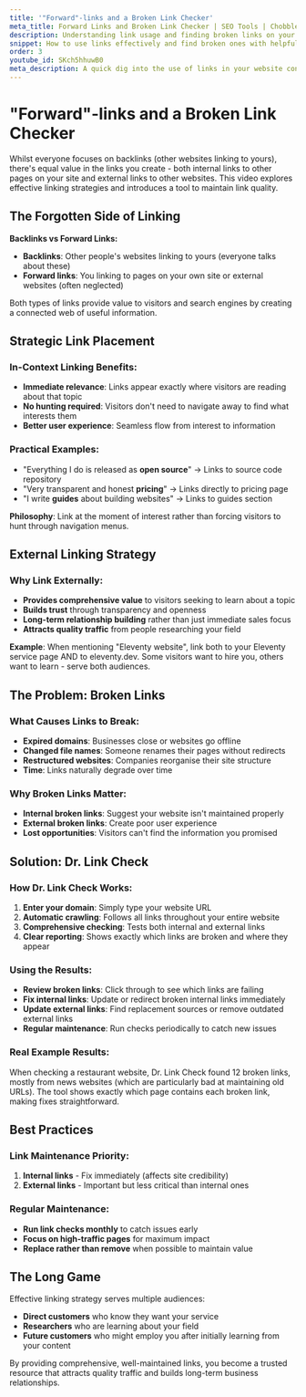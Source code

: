 ```yaml
---
title: '"Forward"-links and a Broken Link Checker'
meta_title: Forward Links and Broken Link Checker | SEO Tools | Chobble
description: Understanding link usage and finding broken links on your website
snippet: How to use links effectively and find broken ones with helpful tools
order: 3
youtube_id: SKch5hhuwB0
meta_description: A quick dig into the use of links in your website content and a recommendation for a tool to help find and fix broken links
---
```


# "Forward"-links and a Broken Link Checker

Whilst everyone focuses on backlinks (other websites linking to yours), there's equal value in the links you create - both internal links to other pages on your site and external links to other websites. This video explores effective linking strategies and introduces a tool to maintain link quality.

## The Forgotten Side of Linking

**Backlinks vs Forward Links:**
- **Backlinks**: Other people's websites linking to yours (everyone talks about these)
- **Forward links**: You linking to pages on your own site or external websites (often neglected)

Both types of links provide value to visitors and search engines by creating a connected web of useful information.

## Strategic Link Placement

### In-Context Linking Benefits:
- **Immediate relevance**: Links appear exactly where visitors are reading about that topic
- **No hunting required**: Visitors don't need to navigate away to find what interests them
- **Better user experience**: Seamless flow from interest to information

### Practical Examples:
- "Everything I do is released as **open source**" → Links to source code repository
- "Very transparent and honest **pricing**" → Links directly to pricing page  
- "I write **guides** about building websites" → Links to guides section

**Philosophy**: Link at the moment of interest rather than forcing visitors to hunt through navigation menus.

## External Linking Strategy

### Why Link Externally:
- **Provides comprehensive value** to visitors seeking to learn about a topic
- **Builds trust** through transparency and openness  
- **Long-term relationship building** rather than just immediate sales focus
- **Attracts quality traffic** from people researching your field

**Example**: When mentioning "Eleventy website", link both to your Eleventy service page AND to eleventy.dev. Some visitors want to hire you, others want to learn - serve both audiences.

## The Problem: Broken Links

### What Causes Links to Break:
- **Expired domains**: Businesses close or websites go offline
- **Changed file names**: Someone renames their pages without redirects
- **Restructured websites**: Companies reorganise their site structure
- **Time**: Links naturally degrade over time

### Why Broken Links Matter:
- **Internal broken links**: Suggest your website isn't maintained properly
- **External broken links**: Create poor user experience 
- **Lost opportunities**: Visitors can't find the information you promised

## Solution: Dr. Link Check

### How Dr. Link Check Works:
1. **Enter your domain**: Simply type your website URL
2. **Automatic crawling**: Follows all links throughout your entire website
3. **Comprehensive checking**: Tests both internal and external links
4. **Clear reporting**: Shows exactly which links are broken and where they appear

### Using the Results:
- **Review broken links**: Click through to see which links are failing
- **Fix internal links**: Update or redirect broken internal links immediately
- **Update external links**: Find replacement sources or remove outdated external links
- **Regular maintenance**: Run checks periodically to catch new issues

### Real Example Results:
When checking a restaurant website, Dr. Link Check found 12 broken links, mostly from news websites (which are particularly bad at maintaining old URLs). The tool shows exactly which page contains each broken link, making fixes straightforward.

## Best Practices

### Link Maintenance Priority:
1. **Internal links** - Fix immediately (affects site credibility)
2. **External links** - Important but less critical than internal ones

### Regular Maintenance:
- **Run link checks monthly** to catch issues early
- **Focus on high-traffic pages** for maximum impact
- **Replace rather than remove** when possible to maintain value

## The Long Game

Effective linking strategy serves multiple audiences:
- **Direct customers** who know they want your service
- **Researchers** who are learning about your field  
- **Future customers** who might employ you after initially learning from your content

By providing comprehensive, well-maintained links, you become a trusted resource that attracts quality traffic and builds long-term business relationships.